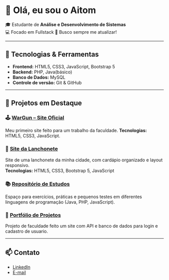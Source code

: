 # 👋 Olá, eu sou o Aitom

🎓 Estudante de **Análise e Desenvolvimento de Sistemas**  
💻 Focado em Fullstack
🚀 Busco sempre me atualizar!

---

## 🔧 Tecnologias & Ferramentas
- **Frontend:** HTML5, CSS3, JavaScript, Bootstrap 5  
- **Backend:** PHP, Java(básico)  
- **Banco de Dados:** MySQL  
- **Controle de versão:** Git & GitHub  

---

## 📌 Projetos em Destaque

### 🕹️ [WarGun – Site Oficial](https://github.com/AitomD/Wargun)
Meu primeiro site feito para um trabalho da faculdade.
**Tecnologias:** HTML5, CSS3, JavaScript.  

### 🍔 [Site da Lanchonete](https://github.com/AitomD/Roxito)
Site de uma lanchonete da minha cidade, com cardápio organizado e layout responsivo.  
**Tecnologias:** HTML5, CSS3, Bootstrap 5, JavaScript  

### 📚 [Repositório de Estudos](https://github.com/AitomD/Estudos-de-Linguagens)
Espaço para exercícios, práticas e pequenos testes em diferentes linguagens de programação (Java, PHP, JavaScript).  

### 🌟 [Portfólio de Projetos](https://github.com/AitomD/BlueStar)
Projeto de faculdade feito um site com API e banco de dados para login e cadastro de usuario.  

---

## 📫 Contato
- [LinkedIn](https://www.linkedin.com/in/aitom-donatoni-38483b340)  
- [E-mail](aitomdonatoni@gmail.com)  
